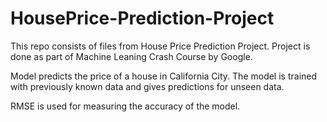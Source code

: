 # HousePrice-Prediction-Project
This repo consists of files from House Price Prediction Project.
Project is done as part of Machine Leaning Crash Course by Google.

Model predicts the price of a house in California City. 
The model is trained with previously known data and gives predictions for unseen data.

RMSE is used for measuring the accuracy of the model.
